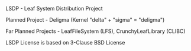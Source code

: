 LSDP - Leaf System Distribution Project

Planned Project - Deligma (Kernel "delta" + "sigma" = "deligma")

Far Planned Projects - LeafFileSystem (LFS), CrunchyLeafLibrary (CLIBC)

LSDP License is based on 3-Clause BSD License
